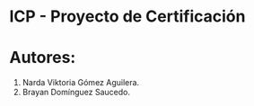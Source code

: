 # ICP - Proyecto de Certificación

# Autores:
1. Narda Viktoria Gómez Aguilera.
2. Brayan Domínguez Saucedo.
